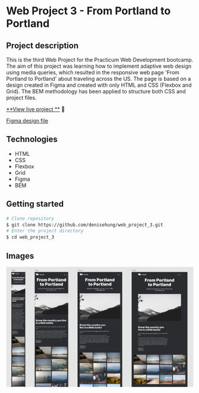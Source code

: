 # Web Project 3 - From Portland to Portland

## Project description

This is the third Web Project for the Practicum Web Development bootcamp. The aim of this project was learning how to implement adaptive web design using media queries, which resulted in the responsive web page 'From Portland to Portland' about traveling across the US. The page is based on a design created in Figma and created with only HTML and CSS (Flexbox and Grid). The BEM methodology has been applied to structure both CSS and project files.

[**View live project **](https://denisehung.github.io/web_project_3/) :rocket:

[Figma design file](https://www.figma.com/file/tGVujMSkus12HlSw9fbcLe/Sprint-3_-From-Portland-to-Portland-_-desktop-%2B-mobile?node-id=0%3A1)

## Technologies

- HTML
- CSS
- Flexbox
- Grid
- Figma
- BEM

## Getting started

```bash
# Clone repository
$ git clone https://github.com/denisehung/web_project_3.git
# Enter the project directory
$ cd web_project_3
```

## Images
![Image](images/from-portland-to-portland.png)